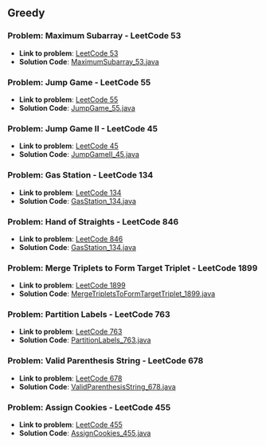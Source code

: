 ## Greedy

### Problem: Maximum Subarray - LeetCode 53

- **Link to problem**: [LeetCode 53](https://leetcode.com/problems/maximum-subarray/)
- **Solution Code**: [MaximumSubarray_53.java](MaximumSubarray_53.java)

### Problem: Jump Game - LeetCode 55

- **Link to problem**: [LeetCode 55](https://leetcode.com/problems/jump-game/)
- **Solution Code**: [JumpGame_55.java](JumpGame_55.java)

### Problem: Jump Game II - LeetCode 45

- **Link to problem**: [LeetCode 45](https://leetcode.com/problems/jump-game-ii/)
- **Solution Code**: [JumpGameII_45.java](JumpGameII_45.java)

### Problem: Gas Station - LeetCode 134

- **Link to problem**: [LeetCode 134](https://leetcode.com/problems/gas-station/)
- **Solution Code**: [GasStation_134.java](GasStation_134.java)

### Problem: Hand of Straights - LeetCode 846

- **Link to problem**: [LeetCode 846](https://leetcode.com/problems/hand-of-straights/)
- **Solution Code**: [GasStation_134.java](GasStation_134.java)

### Problem: Merge Triplets to Form Target Triplet - LeetCode 1899

- **Link to problem**: [LeetCode 1899](https://leetcode.com/problems/merge-triplets-to-form-target-triplet/)
- **Solution Code**: [MergeTripletsToFormTargetTriplet_1899.java](MergeTripletsToFormTargetTriplet_1899.java)

### Problem: Partition Labels - LeetCode 763

- **Link to problem**: [LeetCode 763](https://leetcode.com/problems/partition-labels/)
- **Solution Code**: [PartitionLabels_763.java](PartitionLabels_763.java)

### Problem: Valid Parenthesis String - LeetCode 678

- **Link to problem**: [LeetCode 678](https://leetcode.com/problems/valid-parenthesis-string/)
- **Solution Code**: [ValidParenthesisString_678.java](ValidParenthesisString_678.java)

### Problem: Assign Cookies - LeetCode 455

- **Link to problem**: [LeetCode 455](https://leetcode.com/problems/assign-cookies/)
- **Solution Code**: [AssignCookies_455.java](AssignCookies_455.java)
